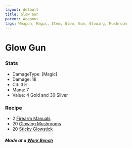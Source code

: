 ```yaml
---
layout: default
title: Glow Gun
parent: Weapons
tags: Weapon, Magic, Item, Glow, Gun, Glowing, Mushroom
---
```


# Glow Gun

### Stats
- DamageType: [Magic]
- Damage: 18
- Cit: 3%
- Mana: 7
- Value: 4 Gold and 30 Silver

### Recipe
- 2 [Firearm Manuals](https://ricklugtigheid.github.io/SupernovaMod/docs/items/materials/firearm_manual)
- 20 [Glowing Mushrooms](https://terraria.gamepedia.com/Glowing_Mushroom)
- 20 [Sticky Glowstick](https://terraria.gamepedia.com/Sticky_Glowstick)

##### Made at a [Work Bench](https://terraria.gamepedia.com/Work_Benches)